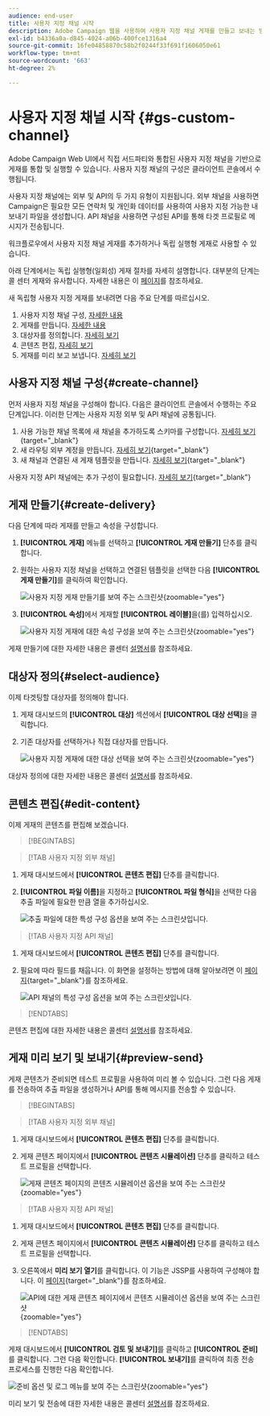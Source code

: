 ```yaml
---
audience: end-user
title: 사용자 지정 채널 시작
description: Adobe Campaign 웹을 사용하여 사용자 지정 채널 게재를 만들고 보내는 방법을 알아봅니다
exl-id: b4336a0a-d845-4024-a06b-400fce1316a4
source-git-commit: 16fe04858870c58b2f0244f33f691f1606050e61
workflow-type: tm+mt
source-wordcount: '663'
ht-degree: 2%

---
```


# 사용자 지정 채널 시작 {#gs-custom-channel}

Adobe Campaign Web UI에서 직접 서드파티와 통합된 사용자 지정 채널을 기반으로 게재를 통합 및 실행할 수 있습니다. 사용자 지정 채널의 구성은 클라이언트 콘솔에서 수행됩니다.

사용자 지정 채널에는 외부 및 API의 두 가지 유형이 지원됩니다. 외부 채널을 사용하면 Campaign은 필요한 모든 연락처 및 개인화 데이터를 사용하여 사용자 지정 가능한 내보내기 파일을 생성합니다. API 채널을 사용하면 구성된 API를 통해 타겟 프로필로 메시지가 전송됩니다.

워크플로우에서 사용자 지정 채널 게재를 추가하거나 독립 실행형 게재로 사용할 수 있습니다.

아래 단계에서는 독립 실행형(일회성) 게재 절차를 자세히 설명합니다. 대부분의 단계는 콜 센터 게재와 유사합니다. 자세한 내용은 이 [페이지](../call-center/create-call-center.md)를 참조하세요.

새 독립형 사용자 지정 게재를 보내려면 다음 주요 단계를 따르십시오.

1. 사용자 지정 채널 구성, [자세한 내용](#create-channel)
1. 게재를 만듭니다. [자세한 내용](#create-delivery)
1. 대상자를 정의합니다. [자세히 보기](#select-audience)
1. 콘텐츠 편집, [자세히 보기](#edit-content)
1. 게재를 미리 보고 보냅니다. [자세히 보기](#preview-send)

## 사용자 지정 채널 구성{#create-channel}

먼저 사용자 지정 채널을 구성해야 합니다. 다음은 클라이언트 콘솔에서 수행하는 주요 단계입니다. 이러한 단계는 사용자 지정 외부 및 API 채널에 공통됩니다.

1. 사용 가능한 채널 목록에 새 채널을 추가하도록 스키마를 구성합니다. [자세히 보기](https://experienceleague.adobe.com/docs/campaign/campaign-v8/send/custom-channel.html?lang=ko#configure-schema){target="_blank"}
1. 새 라우팅 외부 계정을 만듭니다. [자세히 보기](https://experienceleague.adobe.com/docs/campaign/campaign-v8/send/custom-channel.html?lang=ko#reate-ext-account){target="_blank"}
1. 새 채널과 연결된 새 게재 템플릿을 만듭니다. [자세히 보기](https://experienceleague.adobe.com/docs/campaign/campaign-v8/send/custom-channel.html?lang=ko#create-template){target="_blank"}

사용자 지정 API 채널에는 추가 구성이 필요합니다. [자세히 보기](https://experienceleague.adobe.com/docs/campaign/campaign-v8/send/custom-channel.html?lang=ko#api-additional){target="_blank"}

## 게재 만들기{#create-delivery}

다음 단계에 따라 게재를 만들고 속성을 구성합니다.

1. **[!UICONTROL 게재]** 메뉴를 선택하고 **[!UICONTROL 게재 만들기]** 단추를 클릭합니다.

1. 원하는 사용자 지정 채널을 선택하고 연결된 템플릿을 선택한 다음 **[!UICONTROL 게재 만들기]**&#x200B;를 클릭하여 확인합니다.

   ![사용자 지정 게재 만들기를 보여 주는 스크린샷](assets/cus-create.png){zoomable="yes"}

1. **[!UICONTROL 속성]**&#x200B;에서 게재할 **[!UICONTROL 레이블]**&#x200B;을(를) 입력하십시오.

   ![사용자 지정 게재에 대한 속성 구성을 보여 주는 스크린샷](assets/cus-properties.png){zoomable="yes"}

게재 만들기에 대한 자세한 내용은 콜센터 [설명서](../call-center/create-call-center.md#create-delivery)를 참조하세요.

## 대상자 정의{#select-audience}

이제 타겟팅할 대상자를 정의해야 합니다.

1. 게재 대시보드의 **[!UICONTROL 대상]** 섹션에서 **[!UICONTROL 대상 선택]**&#x200B;을 클릭합니다.

1. 기존 대상자를 선택하거나 직접 대상자를 만듭니다.

   ![사용자 지정 게재에 대한 대상 선택을 보여 주는 스크린샷](assets/cc-audience2.png){zoomable="yes"}

대상자 정의에 대한 자세한 내용은 콜센터 [설명서](../call-center/create-call-center.md#select-audience)를 참조하세요.

## 콘텐츠 편집{#edit-content}

이제 게재의 콘텐츠를 편집해 보겠습니다.

>[!BEGINTABS]

>[!TAB 사용자 지정 외부 채널]

1. 게재 대시보드에서 **[!UICONTROL 콘텐츠 편집]** 단추를 클릭합니다.

1. **[!UICONTROL 파일 이름]**&#x200B;을 지정하고 **[!UICONTROL 파일 형식]**&#x200B;을 선택한 다음 추출 파일에 필요한 만큼 열을 추가하십시오.

   ![추출 파일에 대한 특성 구성 옵션을 보여 주는 스크린샷입니다.](assets/cc-content-attributes.png)

>[!TAB 사용자 지정 API 채널]

1. 게재 대시보드에서 **[!UICONTROL 콘텐츠 편집]** 단추를 클릭합니다.

1. 필요에 따라 필드를 채웁니다. 이 화면을 설정하는 방법에 대해 알아보려면 이 [페이지](https://experienceleague.adobe.com/docs/campaign/campaign-v8/send/custom-channel.html?lang=ko#api-additional-screen){target="_blank"}를 참조하세요.

   ![API 채널의 특성 구성 옵션을 보여 주는 스크린샷입니다.](assets/cc-content-attributes-api.png)

>[!ENDTABS]

콘텐츠 편집에 대한 자세한 내용은 콜센터 [설명서](../call-center/create-call-center.md#edit-content)를 참조하세요.

## 게재 미리 보기 및 보내기{#preview-send}

게재 콘텐츠가 준비되면 테스트 프로필을 사용하여 미리 볼 수 있습니다. 그런 다음 게재를 전송하여 추출 파일을 생성하거나 API를 통해 메시지를 전송할 수 있습니다.

>[!BEGINTABS]

>[!TAB 사용자 지정 외부 채널]

1. 게재 대시보드에서 **[!UICONTROL 콘텐츠 편집]** 단추를 클릭합니다.

1. 게재 콘텐츠 페이지에서 **[!UICONTROL 콘텐츠 시뮬레이션]** 단추를 클릭하고 테스트 프로필을 선택합니다.

   ![게재 콘텐츠 페이지의 콘텐츠 시뮬레이션 옵션을 보여 주는 스크린샷](assets/cus-simulate.png){zoomable="yes"}

>[!TAB 사용자 지정 API 채널]

1. 게재 대시보드에서 **[!UICONTROL 콘텐츠 편집]** 단추를 클릭합니다.

1. 게재 콘텐츠 페이지에서 **[!UICONTROL 콘텐츠 시뮬레이션]** 단추를 클릭하고 테스트 프로필을 선택합니다.

1. 오른쪽에서 **미리 보기 열기**&#x200B;를 클릭합니다. 이 기능은 JSSP를 사용하여 구성해야 합니다. 이 [페이지](https://experienceleague.adobe.com/docs/campaign/campaign-v8/send/custom-channel.html?lang=ko#api-additional-preview){target="_blank"}를 참조하세요.

   ![API에 대한 게재 콘텐츠 페이지에서 콘텐츠 시뮬레이션 옵션을 보여 주는 스크린샷](assets/cus-simulate-api.png){zoomable="yes"}

>[!ENDTABS]

게재 대시보드에서 **[!UICONTROL 검토 및 보내기]**&#x200B;를 클릭하고 **[!UICONTROL 준비]**&#x200B;를 클릭합니다. 그런 다음 확인합니다. **[!UICONTROL 보내기]**&#x200B;를 클릭하여 최종 전송 프로세스를 진행한 다음 확인합니다.

![준비 옵션 및 로그 메뉴를 보여 주는 스크린샷](assets/cus-prepare.png){zoomable="yes"}

미리 보기 및 전송에 대한 자세한 내용은 콜센터 [설명서](../call-center/create-call-center.md#preview-send)를 참조하세요.
